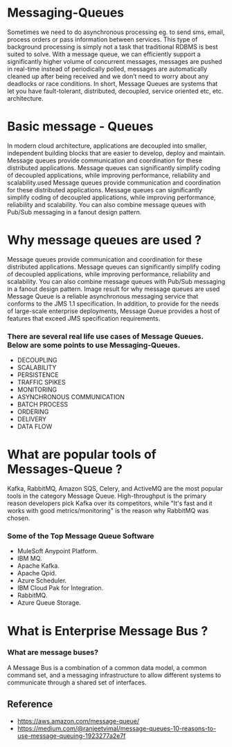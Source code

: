 # Messaging-Queues

Sometimes we need to do asynchronous processing eg. to send sms, email, process orders or pass information between services. This type of background processing is simply not a task that traditional RDBMS is best suited to solve. With a message queue, we can efficiently support a significantly higher volume of concurrent messages, messages are pushed in real-time instead of periodically polled, messages are automatically cleaned up after being received and we don’t need to worry about any deadlocks or race conditions.
In short, Message Queues are systems that let you have fault-tolerant, distributed, decoupled, service oriented etc, etc. architecture.

# Basic message - Queues
In modern cloud architecture, applications are decoupled into smaller, independent building blocks that are easier to develop, deploy and maintain. Message queues provide communication and coordination for these distributed applications. Message queues can significantly simplify coding of decoupled  applications, while improving performance, reliability and scalability.used Message queues provide communication and coordination for these distributed applications. Message queues can significantly simplify coding of decoupled applications, while improving performance, reliability and scalability. You 
can also combine message queues with Pub/Sub messaging in a fanout design pattern.

# Why message queues are used ?
Message queues provide communication and coordination for these distributed applications. Message queues can significantly simplify coding of decoupled applications, while improving performance, reliability and scalability. You can also combine message queues with Pub/Sub messaging in a fanout design pattern. 
Image result for why message queues are used Message Queue is a reliable asynchronous messaging service that conforms to the JMS 1.1 specification. In addition, to provide for the needs of large-scale enterprise deployments, Message Queue provides a host of features that exceed JMS specification requirements.
### There are several real life use cases of Message Queues. Below are some points to use Messaging-Queues.
* DECOUPLING
* SCALABILITY
* PERSISTENCE
* TRAFFIC SPIKES
* MONITORING
* ASYNCHRONOUS COMMUNICATION
* BATCH PROCESS 
* ORDERING 
* DELIVERY
* DATA FLOW

#   What are popular tools of Messages-Queue ?
Kafka, RabbitMQ, Amazon SQS, Celery, and ActiveMQ are the most popular tools in the category Message Queue. High-throughput is the primary reason developers pick Kafka over its competitors, while "It's fast and it works with good metrics/monitoring" is the reason why RabbitMQ was chosen.

### Some of the Top Message Queue Software
* MuleSoft Anypoint Platform.
* IBM MQ.
* Apache Kafka.
* Apache Qpid.
* Azure Scheduler.
* IBM Cloud Pak for Integration.
* RabbitMQ.
* Azure Queue Storage.

# What is Enterprise Message Bus ?
### What are message buses?
A Message Bus is a combination of a common data model, a common command set, and a messaging infrastructure to allow different systems to communicate through a shared set of interfaces.

## Reference
* https://aws.amazon.com/message-queue/
* https://medium.com/@ranjeetvimal/message-queues-10-reasons-to-use-message-queuing-1923277a2e7f
